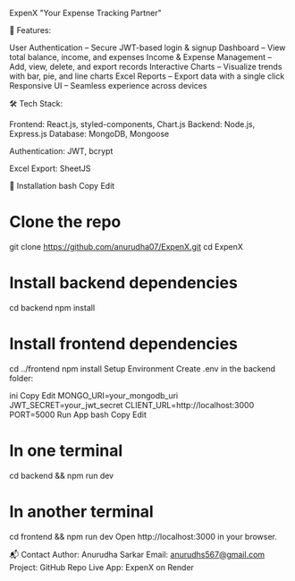 ExpenX
        "Your Expense Tracking Partner"


🚀 Features:

User Authentication – Secure JWT-based login & signup
Dashboard – View total balance, income, and expenses
Income & Expense Management – Add, view, delete, and export records
Interactive Charts – Visualize trends with bar, pie, and line charts
Excel Reports – Export data with a single click
Responsive UI – Seamless experience across devices

🛠 Tech Stack:

Frontend: React.js, styled-components, Chart.js
Backend: Node.js, Express.js
Database: MongoDB, Mongoose

Authentication: JWT, bcrypt

Excel Export: SheetJS

🔧 Installation
bash
Copy
Edit
# Clone the repo
git clone https://github.com/anurudha07/ExpenX.git
cd ExpenX

# Install backend dependencies
cd backend
npm install

# Install frontend dependencies
cd ../frontend
npm install
Setup Environment
Create .env in the backend folder:

ini
Copy
Edit
MONGO_URI=your_mongodb_uri
JWT_SECRET=your_jwt_secret
CLIENT_URL=http://localhost:3000
PORT=5000
Run App
bash
Copy
Edit
# In one terminal
cd backend && npm run dev

# In another terminal
cd frontend && npm run dev
Open http://localhost:3000 in your browser.

📬 Contact
Author: Anurudha Sarkar
Email: anurudhs567@gmail.com
Project: GitHub Repo
Live App: ExpenX on Render
